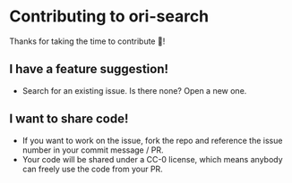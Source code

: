 # Contributing to ori-search

Thanks for taking the time to contribute 💪!

## I have a feature suggestion!

- Search for an existing issue. Is there none? Open a new one.

## I want to share code!

- If you want to work on the issue, fork the repo and reference the issue number in your commit message / PR.
- Your code will be shared under a CC-0 license, which means anybody can freely use the code from your PR.
